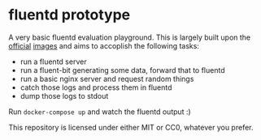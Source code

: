 # fluentd prototype

A very basic fluentd evaluation playground. This is largely built upon the [official](https://hub.docker.com/r/fluent/fluentd) [images](https://hub.docker.com/r/fluent/fluent-bit/)
and aims to accoplish the following tasks:

* run a fluentd server
* run a fluent-bit generating some data, forward that to fluentd
* run a basic nginx server and request random things
* catch those logs and process them in fluentd
* dump those logs to stdout

Run `docker-compose up` and watch the fluentd output :)

This repository is licensed under either MIT or CC0, whatever you prefer.
